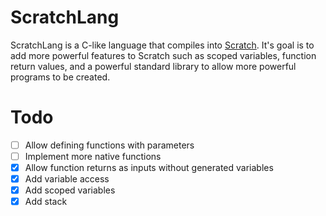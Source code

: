 # ScratchLang

ScratchLang is a C-like language that compiles into [Scratch](https://scratch.mit.edu). It's goal is to add more powerful features to Scratch such as scoped variables, function return values, and a powerful standard library to allow more powerful programs to be created.

# Todo

- [ ] Allow defining functions with parameters
- [ ] Implement more native functions
- [x] Allow function returns as inputs without generated variables
- [x] Add variable access
- [x] Add scoped variables
- [x] Add stack
